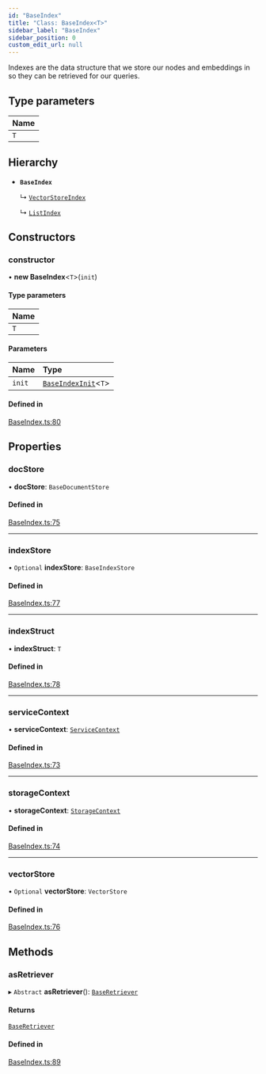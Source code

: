 ```yaml
---
id: "BaseIndex"
title: "Class: BaseIndex<T>"
sidebar_label: "BaseIndex"
sidebar_position: 0
custom_edit_url: null
---
```


Indexes are the data structure that we store our nodes and embeddings in so
they can be retrieved for our queries.

## Type parameters

| Name |
| :------ |
| `T` |

## Hierarchy

- **`BaseIndex`**

  ↳ [`VectorStoreIndex`](VectorStoreIndex.md)

  ↳ [`ListIndex`](ListIndex.md)

## Constructors

### constructor

• **new BaseIndex**<`T`\>(`init`)

#### Type parameters

| Name |
| :------ |
| `T` |

#### Parameters

| Name | Type |
| :------ | :------ |
| `init` | [`BaseIndexInit`](../interfaces/BaseIndexInit.md)<`T`\> |

#### Defined in

[BaseIndex.ts:80](https://github.com/run-llama/LlamaIndexTS/blob/d73ac8e/packages/core/src/BaseIndex.ts#L80)

## Properties

### docStore

• **docStore**: `BaseDocumentStore`

#### Defined in

[BaseIndex.ts:75](https://github.com/run-llama/LlamaIndexTS/blob/d73ac8e/packages/core/src/BaseIndex.ts#L75)

___

### indexStore

• `Optional` **indexStore**: `BaseIndexStore`

#### Defined in

[BaseIndex.ts:77](https://github.com/run-llama/LlamaIndexTS/blob/d73ac8e/packages/core/src/BaseIndex.ts#L77)

___

### indexStruct

• **indexStruct**: `T`

#### Defined in

[BaseIndex.ts:78](https://github.com/run-llama/LlamaIndexTS/blob/d73ac8e/packages/core/src/BaseIndex.ts#L78)

___

### serviceContext

• **serviceContext**: [`ServiceContext`](../interfaces/ServiceContext.md)

#### Defined in

[BaseIndex.ts:73](https://github.com/run-llama/LlamaIndexTS/blob/d73ac8e/packages/core/src/BaseIndex.ts#L73)

___

### storageContext

• **storageContext**: [`StorageContext`](../interfaces/StorageContext.md)

#### Defined in

[BaseIndex.ts:74](https://github.com/run-llama/LlamaIndexTS/blob/d73ac8e/packages/core/src/BaseIndex.ts#L74)

___

### vectorStore

• `Optional` **vectorStore**: `VectorStore`

#### Defined in

[BaseIndex.ts:76](https://github.com/run-llama/LlamaIndexTS/blob/d73ac8e/packages/core/src/BaseIndex.ts#L76)

## Methods

### asRetriever

▸ `Abstract` **asRetriever**(): [`BaseRetriever`](../interfaces/BaseRetriever.md)

#### Returns

[`BaseRetriever`](../interfaces/BaseRetriever.md)

#### Defined in

[BaseIndex.ts:89](https://github.com/run-llama/LlamaIndexTS/blob/d73ac8e/packages/core/src/BaseIndex.ts#L89)
